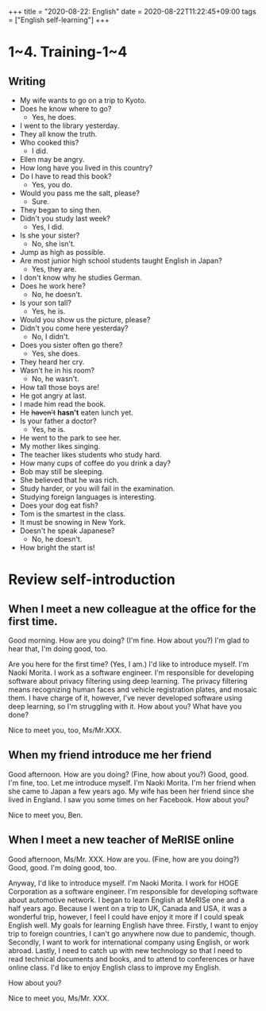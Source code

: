 +++
title =  "2020-08-22: English"
date = 2020-08-22T11:22:45+09:00
tags = ["English self-learning"]
+++

# 1~4. Training-1~4

## Writing

* My wife wants to go on a trip to Kyoto.
* Does he know where to go?
    - Yes, he does.
* I went to the library yesterday.
* They all know the truth.
* Who cooked this?
    - I did.
* Ellen may be angry.
* How long have you lived in this country?
* Do I have to read this book?
    - Yes, you do.
* Would you pass me the salt, please?
    - Sure.
* They began to sing then.
* Didn't you study last week?
    - Yes, I did.
* Is she your sister?
    - No, she isn't.
* Jump as high as possible.
* Are most junior high school students taught English in Japan?
    - Yes, they are.
* I don't know why he studies German.
* Does he work here?
    - No, he doesn't.
* Is your son tall?
    - Yes, he is.
* Would you show us the picture, please?
* Didn't you come here yesterday?
    - No, I didn't.
* Does you sister often go there?
    - Yes, she does.
* They heard her cry.
* Wasn't he in his room?
    - No, he wasn't.
* How tall those boys are!
* He got angry at last.
* I made him read the book.
* He ~~haven't~~ **hasn't** eaten lunch yet.
* Is your father a doctor?
    - Yes, he is.
* He went to the park to see her.
* My mother likes singing.
* The teacher likes students who study hard.
* How many cups of coffee do you drink a day?
* Bob may still be sleeping.
* She believed that he was rich.
* Study harder, or you will fail in the examination.
* Studying foreign languages is interesting.
* Does your dog eat fish?
* Tom is the smartest in the class.
* It must be snowing in New York.
* Doesn't he speak Japanese?
    - No, he doesn't.
* How bright the start is!


# Review self-introduction

## When I meet a new colleague at the office for the first time.

Good morning.
How are you doing?
(I'm fine. How about you?)
I'm glad to hear that, I'm doing good, too.

Are you here for the first time?
(Yes, I am.)
I'd like to introduce myself.
I'm Naoki Morita.
I work as a software engineer.
I'm responsible for developing software about privacy filtering using deep learning.
The privacy filtering means recognizing human faces and vehicle registration plates, and mosaic them.
I have charge of it, however, I've never developed software using deep learning, so I'm struggling with it.
How about you? What have you done?

Nice to meet you, too, Ms/Mr.XXX.

## When my friend introduce me her friend

Good afternoon.
How are you doing?
(Fine, how about you?)
Good, good. I'm fine, too.
Let me introduce myself.
I'm Naoki Morita.
I'm her friend when she came to Japan a few years ago.
My wife has been her friend since she lived in England.
I saw you some times on her Facebook.
How about you?

Nice to meet you, Ben.

## When I meet a new teacher of MeRISE online

Good afternoon, Ms/Mr. XXX.
How are you.
(Fine, how are you doing?)
Good, good. I'm doing good, too.

Anyway, I'd like to introduce myself.
I'm Naoki Morita.
I work for HOGE Corporation as a software engineer.
I'm responsible for developing software about automotive network.
I began to learn English at MeRISe one and a half years ago.
Because I went on a trip to UK, Canada and USA, it was a wonderful trip,
however, I feel I could have enjoy it more if I could speak English well.
My goals for learning English have three.
Firstly, I want to enjoy trip to foreign countries, I can't go anywhere now due to pandemic, though.
Secondly, I want to work for international company using English, or work abroad.
Lastly, I need to catch up with new technology so that I need to read technical documents and books,
and to attend to conferences or have online class.
I'd like to enjoy English class to improve my English.

How about you?

Nice to meet you, Ms/Mr. XXX.

